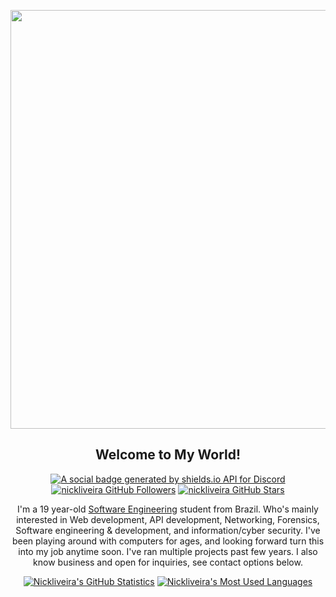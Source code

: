 <p align="center">
<img width="670" src="https://github.com/Nickliveira/Nickliveira/assets/141970853/79eb43d1-1e08-40c3-8c83-3541c284a42f">

</p>

<p align="center">
	<h2 align="center">Welcome to My World!</h2>
	<p align="center"><a href="https://discord.gg"><img src="https://img.shields.io/discord/1025109551797772348?style=for-the-badge" title="https://discord.gg/finland" alt="A social badge generated by shields.io API for Discord"></a> <a href="https://github.com/nickliveira?tab=followers"><img src="https://img.shields.io/github/followers/nickliveira?style=for-the-badge" alt="nickliveira GitHub Followers" title="nickliveira GitHub Followers"></a> <a href="#"><img src="https://img.shields.io/github/stars/nickliveira?style=for-the-badge" alt="nickliveira GitHub Stars" title="nickliveira GitHub Stars"></a>
	</p>
</p>

<p align="center">I'm a 19 year-old <a href="https://en.wikipedia.org/wiki/Software_engineering">Software Engineering</a> student from Brazil. Who's mainly interested in Web development, API development, Networking, Forensics, Software engineering & development, and information/cyber security. I've been playing around with computers for ages, and looking forward turn this into my job anytime soon. I've ran multiple projects past few years. I also know business and open for inquiries, see contact options below.
</p>

<p align="center">
	<a href="https://github.com/nickliveira"><img src="https://github-readme-stats.vercel.app/api?username=nickliveira&theme=swift&hide=prs,issues&count_private=true" title="Nickliveira's GitHub Statistics" alt="Nickliveira's GitHub Statistics"></a> <a href="https://github.com/nickliveira"><img src="https://github-readme-stats.vercel.app/api/top-langs/?username=nickliveira&&theme=swift&layout=compact" title="Nickliveira's Most Used Languages" alt="Nickliveira's Most Used Languages"></a>
</p>

<p>
